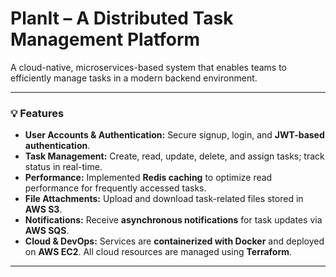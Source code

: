 # PlanIt – A Distributed Task Management Platform


A cloud-native, microservices-based system that enables teams to efficiently manage tasks in a modern backend environment.

---

### 💡 Features

* **User Accounts & Authentication:** Secure signup, login, and **JWT-based authentication**.
* **Task Management:** Create, read, update, delete, and assign tasks; track status in real-time.
* **Performance:** Implemented **Redis caching** to optimize read performance for frequently accessed tasks.
* **File Attachments:** Upload and download task-related files stored in **AWS S3**.
* **Notifications:** Receive **asynchronous notifications** for task updates via **AWS SQS**.
* **Cloud & DevOps:** Services are **containerized with Docker** and deployed on **AWS EC2**. All cloud resources are managed using **Terraform**.

---
